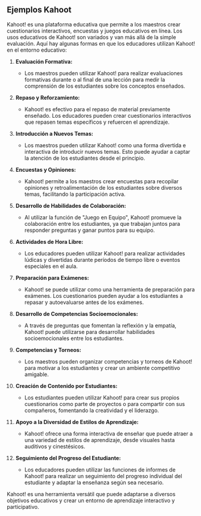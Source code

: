 ## Ejemplos Kahoot

Kahoot! es una plataforma educativa que permite a los maestros crear cuestionarios interactivos, encuestas y juegos educativos en línea. Los usos educativos de Kahoot! son variados y van más allá de la simple evaluación. Aquí hay algunas formas en que los educadores utilizan Kahoot! en el entorno educativo:

1. **Evaluación Formativa:**
   - Los maestros pueden utilizar Kahoot! para realizar evaluaciones formativas durante o al final de una lección para medir la comprensión de los estudiantes sobre los conceptos enseñados.

2. **Repaso y Reforzamiento:**
   - Kahoot! es efectivo para el repaso de material previamente enseñado. Los educadores pueden crear cuestionarios interactivos que repasen temas específicos y refuercen el aprendizaje.

3. **Introducción a Nuevos Temas:**
   - Los maestros pueden utilizar Kahoot! como una forma divertida e interactiva de introducir nuevos temas. Esto puede ayudar a captar la atención de los estudiantes desde el principio.

4. **Encuestas y Opiniones:**
   - Kahoot! permite a los maestros crear encuestas para recopilar opiniones y retroalimentación de los estudiantes sobre diversos temas, facilitando la participación activa.

5. **Desarrollo de Habilidades de Colaboración:**
   - Al utilizar la función de "Juego en Equipo", Kahoot! promueve la colaboración entre los estudiantes, ya que trabajan juntos para responder preguntas y ganar puntos para su equipo.

6. **Actividades de Hora Libre:**
   - Los educadores pueden utilizar Kahoot! para realizar actividades lúdicas y divertidas durante períodos de tiempo libre o eventos especiales en el aula.

7. **Preparación para Exámenes:**
   - Kahoot! se puede utilizar como una herramienta de preparación para exámenes. Los cuestionarios pueden ayudar a los estudiantes a repasar y autoevaluarse antes de los exámenes.

8. **Desarrollo de Competencias Socioemocionales:**
   - A través de preguntas que fomentan la reflexión y la empatía, Kahoot! puede utilizarse para desarrollar habilidades socioemocionales entre los estudiantes.

9. **Competencias y Torneos:**
   - Los maestros pueden organizar competencias y torneos de Kahoot! para motivar a los estudiantes y crear un ambiente competitivo amigable.

10. **Creación de Contenido por Estudiantes:**
    - Los estudiantes pueden utilizar Kahoot! para crear sus propios cuestionarios como parte de proyectos o para compartir con sus compañeros, fomentando la creatividad y el liderazgo.

11. **Apoyo a la Diversidad de Estilos de Aprendizaje:**
    - Kahoot! ofrece una forma interactiva de enseñar que puede atraer a una variedad de estilos de aprendizaje, desde visuales hasta auditivos y cinestésicos.

12. **Seguimiento del Progreso del Estudiante:**
    - Los educadores pueden utilizar las funciones de informes de Kahoot! para realizar un seguimiento del progreso individual del estudiante y adaptar la enseñanza según sea necesario.

Kahoot! es una herramienta versátil que puede adaptarse a diversos objetivos educativos y crear un entorno de aprendizaje interactivo y participativo.

